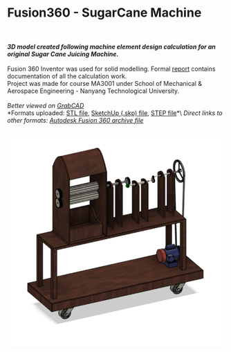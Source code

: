 # Fusion360 - SugarCane Machine
\
\
___3D model created following machine element design calculation for an original Sugar Cane Juicing Machine.___
\
\
Fusion 360 Inventor was used for solid modelling. Formal [report](https://github.com/Saurabh-Mudgal/Fusion360_SugarCane-Machine/blob/master/SugarCane%20Machine%20(Report).docx) contains documentation of all the calculation work. \
Project was made for course MA3001 under School of Mechanical &amp; Aerospace Engineering - Nanyang Technological University.\
\
*Better viewed on [GrabCAD](https://grabcad.com/library/sugar-cane-juicer-machine-1)*\
*Formats uploaded: [STL file](https://github.com/Saurabh-Mudgal/Fusion360_SugarCane-Machine/blob/master/SugarCane%20Machine.stl), [SketchUp (.skp) file](https://github.com/Saurabh-Mudgal/Fusion360_SugarCane-Machine/blob/master/SugarCane%20Machine%20(.skp).zip), [STEP file](https://github.com/Saurabh-Mudgal/Fusion360_SugarCane-Machine/blob/master/SugarCane%20Machine%20(.STEP).zip)*\
*Direct links to other formats: [Autodesk Fusion 360 archive file](https://drive.google.com/open?id=1JzlPfwAyoXRvsb0Fy6JUz6IfvZeY0Vw1)*
\
\
\
![alt text](https://github.com/Saurabh-Mudgal/Fusion360_SugarCane-Machine/blob/master/Isometric%20View%20-%20Project.png)
